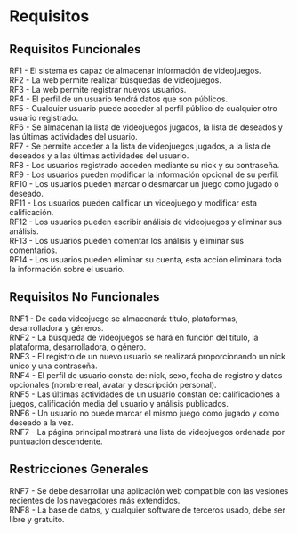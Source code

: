 # Requisitos

## Requisitos Funcionales

RF1 - El sistema es capaz de almacenar información de videojuegos.  
RF2 - La web permite realizar búsquedas de videojuegos.  
RF3 - La web permite registrar nuevos usuarios.  
RF4 - El perfil de un usuario tendrá datos que son públicos.  
RF5 - Cualquier usuario puede acceder al perfil público de cualquier otro usuario registrado.  
RF6 - Se almacenan la lista de videojuegos jugados, la lista de deseados y las últimas actividades del usuario.  
RF7 - Se permite acceder a la lista de videojuegos jugados, a la lista de deseados y a las últimas actividades del usuario.  
RF8 - Los usuarios registrado acceden mediante su nick y su contraseña.  
RF9 - Los usuarios pueden modificar la información opcional de su perfil.  
RF10 - Los usuarios pueden marcar o desmarcar un juego como jugado o deseado.  
RF11 - Los usuarios pueden calificar un videojuego y modificar esta calificación.  
RF12 - Los usuarios pueden escribir análisis de videojuegos y eliminar sus análisis.  
RF13 - Los usuarios pueden comentar los análisis y eliminar sus comentarios.  
RF14 - Los usuarios pueden eliminar su cuenta, esta acción eliminará toda la información sobre el usuario.  

## Requisitos No Funcionales

RNF1 - De cada videojuego se almacenará: título, plataformas, desarrolladora y géneros.  
RNF2 - La búsqueda de videojuegos se hará en función del título, la plataforma, desarrolladora, o género.  
RNF3 - El registro de un nuevo usuario se realizará proporcionando un nick único y una contraseña.  
RNF4 - El perfil de usuario consta de: nick, sexo, fecha de registro y datos opcionales (nombre real, avatar y descripción personal).  
RNF5 - Las últimas actividades de un usuario constan de: calificaciones a juegos, calificación media del usuario y análisis publicados.  
RNF6 - Un usuario no puede marcar el mismo juego como jugado y como deseado a la vez.  
RNF7 - La página principal mostrará una lista de videojuegos ordenada por puntuación descendente.  

## Restricciones Generales

RNF7 - Se debe desarrollar una aplicación web compatible con las vesiones recientes de los navegadores más extendidos.  
RNF8 - La base de datos, y cualquier software de terceros usado, debe ser libre y gratuito.  
